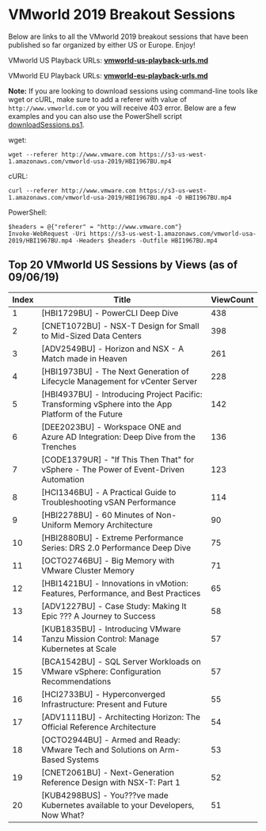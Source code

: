 # VMworld 2019 Breakout Sessions

Below are links to all the VMworld 2019 breakout sessions that have been published so far organized by either US or Europe. Enjoy! 

VMworld US Playback URLs: **[vmworld-us-playback-urls.md](vmworld-us-playback-urls.md)**

VMworld EU Playback URLs: **[vmworld-eu-playback-urls.md](vmworld-eu-playback-urls.md)**

**Note:** If you are looking to download sessions using command-line tools like wget or cURL, make sure to add a referer with value of `http://www.vmworld.com` or you will receive 403 error. Below are a few examples and you can also use the PowerShell script [downloadSessions.ps1](downloadSessions.ps1). 

wget:
```
wget --referer http://www.vmware.com https://s3-us-west-1.amazonaws.com/vmworld-usa-2019/HBI1967BU.mp4
```

cURL:
```
curl --referer http://www.vmware.com https://s3-us-west-1.amazonaws.com/vmworld-usa-2019/HBI1967BU.mp4 -O HBI1967BU.mp4
```

PowerShell:
```
$headers = @{"referer" = "http://www.vmware.com"}
Invoke-WebRequest -Uri https://s3-us-west-1.amazonaws.com/vmworld-usa-2019/HBI1967BU.mp4 -Headers $headers -Outfile HBI1967BU.mp4
```

## Top 20 VMworld US Sessions by Views (as of 09/06/19)

| Index | Title                                                                                               | ViewCount |
|-------|-----------------------------------------------------------------------------------------------------|-----------|
| 1     | [HBI1729BU] - PowerCLI Deep Dive                                                                    | 438       |
| 2     | [CNET1072BU] - NSX-T Design for Small to Mid-Sized Data Centers                                     | 398       |
| 3     | [ADV2549BU] - Horizon and NSX - A Match made in Heaven                                              | 261       |
| 4     | [HBI1973BU] - The Next Generation of Lifecycle Management for vCenter Server                        | 228       |
| 5     | [HBI4937BU] - Introducing Project Pacific: Transforming vSphere into the App Platform of the Future | 142       |
| 6     | [DEE2023BU] - Workspace ONE and Azure AD Integration: Deep Dive from the Trenches                   | 136       |
| 7     | [CODE1379UR] - "If This Then That" for vSphere - The Power of Event-Driven Automation               | 123       |
| 8     | [HCI1346BU] - A Practical Guide to Troubleshooting vSAN Performance                                 | 114       |
| 9     | [HBI2278BU] - 60 Minutes of Non-Uniform Memory Architecture                                         | 90        |
| 10    | [HBI2880BU] - Extreme Performance Series: DRS 2.0 Performance Deep Dive                             | 75        |
| 11    | [OCTO2746BU] - Big Memory with VMware Cluster Memory                                                | 71        |
| 12    | [HBI1421BU] - Innovations in vMotion: Features, Performance, and Best Practices                     | 65        |
| 13    | [ADV1227BU] - Case Study: Making It Epic ??? A Journey to Success                                   | 58        |
| 14    | [KUB1835BU] - Introducing VMware Tanzu Mission Control: Manage Kubernetes at Scale                  | 57        |
| 15    | [BCA1542BU] - SQL Server Workloads on VMware vSphere: Configuration Recommendations                 | 57        |
| 16    | [HCI2733BU] - Hyperconverged Infrastructure: Present and Future                                     | 55        |
| 17    | [ADV1111BU] -  Architecting Horizon: The Official Reference Architecture                            | 54        |
| 18    | [OCTO2944BU] - Armed and Ready: VMware Tech and Solutions on Arm-Based Systems                      | 53        |
| 19    | [CNET2061BU] - Next-Generation Reference Design with NSX-T: Part 1                                  | 52        |
| 20    | [KUB4298BUS] - You???ve made Kubernetes available to your Developers, Now What?                     | 51        |